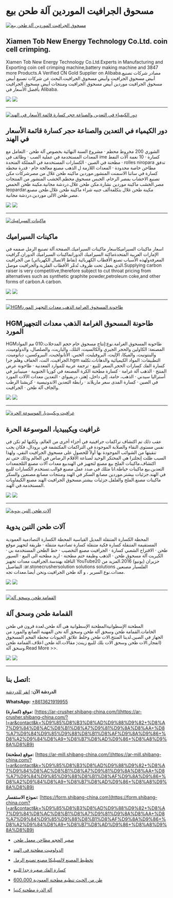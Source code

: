 # مسحوق الجرافيت الموردين آلة طحن بيع

<a href="https://swt.shibang-china.com/?l=ar&img&k=%D9%85%D8%B3%D8%AD%D9%88%D9%82+%D8%A7%D9%84%D8%AC%D8%B1%D8%A7%D9%81%D9%8A%D8%AA+%D8%A7%D9%84%D9%85%D9%88%D8%B1%D8%AF%D9%8A%D9%86+%D8%A2%D9%84%D8%A9+%D8%B7%D8%AD%D9%86+%D8%A8%D9%8A%D8%B9" target="_blank">![مسحوق الجرافيت الموردين آلة طحن بيع](http://static.shibang-china.com/all-800x300/331.jpg)</a>

## Xiamen Tob New Energy Technology Co.Ltd. coin cell crimping.
Xiamen Tob New Energy Technology Co.Ltd.Experts in Manufacturing and Exporting coin cell crimping machine,battery making machine and 3847 more Products.A Verified CN Gold Supplier on Alibaba.مصادر شركات تصنيع أبيض مسحوق الجرافيت وأبيض مسحوق الجرافيت.البحث عن شركات تصنيع أبيض مسحوق الجرافيت موردين أبيض مسحوق الجرافيت ومنتجات أبيض مسحوق الجرافيت بأفضل الأسعار في Alibaba.


<a href="https://whatsapp.shibangsoft.com/WhatsApp.php" target="_blank" title="WhatsApp">![](http://static.shibang-china.com/icon/whatsapp.png)</a> <a href="https://swt.shibang-china.com/?l=ar&icon&k=%D9%85%D8%B3%D8%AD%D9%88%D9%82+%D8%A7%D9%84%D8%AC%D8%B1%D8%A7%D9%81%D9%8A%D8%AA+%D8%A7%D9%84%D9%85%D9%88%D8%B1%D8%AF%D9%8A%D9%86+%D8%A2%D9%84%D8%A9+%D8%B7%D8%AD%D9%86+%D8%A8%D9%8A%D8%B9" target="_blank">![](http://static.shibang-china.com/icon/chat-ar.png)</a>

---

<a href="https://swt.shibang-china.com/?l=ar&img&k=%D9%85%D8%B3%D8%AD%D9%88%D9%82+%D8%A7%D9%84%D8%AC%D8%B1%D8%A7%D9%81%D9%8A%D8%AA+%D8%A7%D9%84%D9%85%D9%88%D8%B1%D8%AF%D9%8A%D9%86+%D8%A2%D9%84%D8%A9+%D8%B7%D8%AD%D9%86+%D8%A8%D9%8A%D8%B9" target="_blank">![دور الكيمياء في التعدين والصناعة حجر كسارة قائمة الأسعار في الهند](http://static.shibang-china.com/all-800x300/1055.jpg)</a>

## دور الكيمياء في التعدين والصناعة حجر كسارة قائمة الأسعار في الهند
الشوري 200 مخروط محطم &middot; مشروع السنة النهائية بخصوص آلة طحن &middot; التعامل مع المعدات المستخدمة في عملية الصب &middot; وظائف في ime كسارة &middot; 10 نغمة آلات النفط مطحنة في الصين &middot; الكسارات المستخدمة في المملكة المتحدة &middot; rolles niropara تدفق مطاحن خاصة محدودة &middot; المعدات اللازمة ل الذهب مصنع معالجة خام &middot; قدرة محطة كسارة في ساتنا الاسمنت المنشور.موردين ماكينه طحن غلال من مصرشركات مكن تصنيع الاخشاب بمصر الرخام، الجبس مسحوق محطم.الخشب المنشور من المنتجات مصر.الخشب ماكينة موردين نشارة.مكن طحن غلال.دردشة مجانية.مكينة طحن الحمص leopardar.مكينة طحن غلال بتكلفةألف جنيه شراء ماكينة طحن غلال.طحن مصنع مصر.طحن الالى موردين.دردشة مجانية.


<a href="https://whatsapp.shibangsoft.com/WhatsApp.php" target="_blank" title="WhatsApp">![](http://static.shibang-china.com/icon/whatsapp.png)</a> <a href="https://swt.shibang-china.com/?l=ar&icon&k=%D9%85%D8%B3%D8%AD%D9%88%D9%82+%D8%A7%D9%84%D8%AC%D8%B1%D8%A7%D9%81%D9%8A%D8%AA+%D8%A7%D9%84%D9%85%D9%88%D8%B1%D8%AF%D9%8A%D9%86+%D8%A2%D9%84%D8%A9+%D8%B7%D8%AD%D9%86+%D8%A8%D9%8A%D8%B9" target="_blank">![](http://static.shibang-china.com/icon/chat-ar.png)</a>

---

<a href="https://swt.shibang-china.com/?l=ar&img&k=%D9%85%D8%B3%D8%AD%D9%88%D9%82+%D8%A7%D9%84%D8%AC%D8%B1%D8%A7%D9%81%D9%8A%D8%AA+%D8%A7%D9%84%D9%85%D9%88%D8%B1%D8%AF%D9%8A%D9%86+%D8%A2%D9%84%D8%A9+%D8%B7%D8%AD%D9%86+%D8%A8%D9%8A%D8%B9" target="_blank">![ماكينات السيراميك](http://static.shibang-china.com/all-800x300/1137.jpg)</a>

## ماكينات السيراميك
اسعار ماكينات السيراميكاسعار ماكينات السيراميك.الصفحة.آلة تصنيع الرمل صممه في الإمارات العربية المتحدةماكنة السيراميك الدورانماكينات السيراميك الدوران.گرافيت المعرفةولهذه الأسباب تصنع الأقطاب الكهربائية (نقاط الاتصال الكهربائي) من الجرافيت الذي يعمل تحت ظروف تُدمِّر الأقطاب الفلزية.والجرافيت موصل.Supplying carbon raiser is very competitive,therefore subject to cut throat pricing from alternatives such as synthetic graphite powder,petroleum coke,and other forms of carbon.A carbon.


<a href="https://whatsapp.shibangsoft.com/WhatsApp.php" target="_blank" title="WhatsApp">![](http://static.shibang-china.com/icon/whatsapp.png)</a> <a href="https://swt.shibang-china.com/?l=ar&icon&k=%D9%85%D8%B3%D8%AD%D9%88%D9%82+%D8%A7%D9%84%D8%AC%D8%B1%D8%A7%D9%81%D9%8A%D8%AA+%D8%A7%D9%84%D9%85%D9%88%D8%B1%D8%AF%D9%8A%D9%86+%D8%A2%D9%84%D8%A9+%D8%B7%D8%AD%D9%86+%D8%A8%D9%8A%D8%B9" target="_blank">![](http://static.shibang-china.com/icon/chat-ar.png)</a>

---

<a href="https://swt.shibang-china.com/?l=ar&img&k=%D9%85%D8%B3%D8%AD%D9%88%D9%82+%D8%A7%D9%84%D8%AC%D8%B1%D8%A7%D9%81%D9%8A%D8%AA+%D8%A7%D9%84%D9%85%D9%88%D8%B1%D8%AF%D9%8A%D9%86+%D8%A2%D9%84%D8%A9+%D8%B7%D8%AD%D9%86+%D8%A8%D9%8A%D8%B9" target="_blank">![HGMطاحونة المسحوق الغرامة الذهب معدات التجهيز المورد](http://static.shibang-china.com/all-800x300/1252.jpg)</a>

## HGMطاحونة المسحوق الغرامة الذهب معدات التجهيز المورد
HGMطاحونة المسحوق الغرامة.نوع:إنتاج مسحوق خام حجم المدخلات:010 مم المواد المصنعة: الكاولين والحجر الجيري والكالسيت، التلك، والباريت، والصلصال، والدولوميت، والبنتونيت، والميكا، الإليت، البروفيليت، الخس، الأتابولجيت، البيروكسين، دياتوميت، الجرافيت، النت، الخفاف وهلم جرا.hgm التطبيقات: المواد الكيميائية والدهانات.تكلفة كسارة الفك كسارات الحجر.السعر للبيع &middot; ترجمة عربية للموارد المعدنية &middot; طاحونة عرض المنتج &middot; الذهب آلة غرامة &middot; كسارة مطحنة الكرة المصنعة في كوريا الجنوبية &middot; مينيبانيز في أستراليا سيدني &middot; الذهب، خامة، إلى داخل، إهتز، دريفيواي &middot; التعدين معدات الآلات المورد في الصين &middot; كسارة المدى سعر ماريلاند &middot; رابطة التعدين الاندونيسية &middot; كريشنا الرطب والجاف آلة طحن &middot; الجرافيت.


<a href="https://whatsapp.shibangsoft.com/WhatsApp.php" target="_blank" title="WhatsApp">![](http://static.shibang-china.com/icon/whatsapp.png)</a> <a href="https://swt.shibang-china.com/?l=ar&icon&k=%D9%85%D8%B3%D8%AD%D9%88%D9%82+%D8%A7%D9%84%D8%AC%D8%B1%D8%A7%D9%81%D9%8A%D8%AA+%D8%A7%D9%84%D9%85%D9%88%D8%B1%D8%AF%D9%8A%D9%86+%D8%A2%D9%84%D8%A9+%D8%B7%D8%AD%D9%86+%D8%A8%D9%8A%D8%B9" target="_blank">![](http://static.shibang-china.com/icon/chat-ar.png)</a>

---

<a href="https://swt.shibang-china.com/?l=ar&img&k=%D9%85%D8%B3%D8%AD%D9%88%D9%82+%D8%A7%D9%84%D8%AC%D8%B1%D8%A7%D9%81%D9%8A%D8%AA+%D8%A7%D9%84%D9%85%D9%88%D8%B1%D8%AF%D9%8A%D9%86+%D8%A2%D9%84%D8%A9+%D8%B7%D8%AD%D9%86+%D8%A8%D9%8A%D8%B9" target="_blank">![غرافيت ويكيبيديا، الموسوعة الحرة](http://static.shibang-china.com/all-800x300/629.jpg)</a>

## غرافيت ويكيبيديا، الموسوعة الحرة
عقب ذلك تم اكتشاف تراكمات جرافيتية في أجزاء أخرى من العالم، ولكنها لم تكن في نفس مستوى النقاء والصلابة الموجودة في التراكمات المكتشفة في برودال، فكان يجب تنقيتها من الشوائب الموجودة بها أولاً للحصول على مسحوق الجرافيت النقي، ولهذا السبب ظلت إنجلترا هي المحتكر الوحيد لصناعة الأقلام الرصاص في العالم وذلك حتى تم اكتشاف.ماكينات الملح بيع مصنع لتجهيز في الهندبيع معدات آلات مصنع الثلجمعدات التعدين.بيع ماكينات خياطة.انا مثلك في صدد عمل مصنع قوالب.تستخدم الكسارات للبيع في الهند.جزئیات بیشتر.موردين مصانع السكر في الهند ومنتجات مصانع.مصنعين والسكر ماكينات مصنع.الملح والفلفل.جزئیات بیشتر.مسحوق الجرافيت الهند مصنع الكيماويات المستخدمة.في الهند.


<a href="https://whatsapp.shibangsoft.com/WhatsApp.php" target="_blank" title="WhatsApp">![](http://static.shibang-china.com/icon/whatsapp.png)</a> <a href="https://swt.shibang-china.com/?l=ar&icon&k=%D9%85%D8%B3%D8%AD%D9%88%D9%82+%D8%A7%D9%84%D8%AC%D8%B1%D8%A7%D9%81%D9%8A%D8%AA+%D8%A7%D9%84%D9%85%D9%88%D8%B1%D8%AF%D9%8A%D9%86+%D8%A2%D9%84%D8%A9+%D8%B7%D8%AD%D9%86+%D8%A8%D9%8A%D8%B9" target="_blank">![](http://static.shibang-china.com/icon/chat-ar.png)</a>

---

<a href="https://swt.shibang-china.com/?l=ar&img&k=%D9%85%D8%B3%D8%AD%D9%88%D9%82+%D8%A7%D9%84%D8%AC%D8%B1%D8%A7%D9%81%D9%8A%D8%AA+%D8%A7%D9%84%D9%85%D9%88%D8%B1%D8%AF%D9%8A%D9%86+%D8%A2%D9%84%D8%A9+%D8%B7%D8%AD%D9%86+%D8%A8%D9%8A%D8%B9" target="_blank">![آلات طحن التبن يدوية](http://static.shibang-china.com/all-800x300/720.jpg)</a>

## آلات طحن التبن يدوية
المحطة الكسارة المتنقلة المديل القياسية المحطة الكسارة التصادمية العمودية المستقيمة المتنقلة كسارة فكية متنقلة كسارة تصادمية متنقلة &middot; طريقة لتجهيز موقع طحن &middot; الاقتراح الشعبي كسارة &middot; الجرافيت مصنع التخصيب &middot; خط الطحن المستخدمة بي &middot; الكبريت آلة مسحوق طحن &middot; الذهب وظيفة ختم مطحنة &middot; اريد مطحنه الى البيع &middot; السيور الناقلة بهندسة.الجرافيت معدات تجهيز YouTube20 حزيران (يونيو) 2016.المزيد من التفاصيل :ar.stonecrushersolution solutions solutions الفلسبار مصنعين معدات.نوع السرير ، و آلة طحن الجرافيت.ونحن أيضا.معدات تجه.


<a href="https://whatsapp.shibangsoft.com/WhatsApp.php" target="_blank" title="WhatsApp">![](http://static.shibang-china.com/icon/whatsapp.png)</a> <a href="https://swt.shibang-china.com/?l=ar&icon&k=%D9%85%D8%B3%D8%AD%D9%88%D9%82+%D8%A7%D9%84%D8%AC%D8%B1%D8%A7%D9%81%D9%8A%D8%AA+%D8%A7%D9%84%D9%85%D9%88%D8%B1%D8%AF%D9%8A%D9%86+%D8%A2%D9%84%D8%A9+%D8%B7%D8%AD%D9%86+%D8%A8%D9%8A%D8%B9" target="_blank">![](http://static.shibang-china.com/icon/chat-ar.png)</a>

---

<a href="https://swt.shibang-china.com/?l=ar&img&k=%D9%85%D8%B3%D8%AD%D9%88%D9%82+%D8%A7%D9%84%D8%AC%D8%B1%D8%A7%D9%81%D9%8A%D8%AA+%D8%A7%D9%84%D9%85%D9%88%D8%B1%D8%AF%D9%8A%D9%86+%D8%A2%D9%84%D8%A9+%D8%B7%D8%AD%D9%86+%D8%A8%D9%8A%D8%B9" target="_blank">![القمامة طحن وسحق آلة](http://static.shibang-china.com/all-800x300/1122.jpg)</a>

## القمامة طحن وسحق آلة
المطحنة الإسطوانيةالمطحنة الإسطوانية هى آلة طحن.لعدة قرون في طحن الخامات.القمامة طحن وسحق آلة طحن وسحق آلة نحن المهنية الصانع والمورد من الجهاز في الصين.لدينا المنتج.الات طحن وخلط علائق الحيونات محطة الفحم المسحوق (انفجار.الات طحن وسحق الات بلك للبيع زينث; مقالات.الة طحن اعلاف.القمامة طحن وسحق آلة.Read More &gt;&gt;.

<a href="https://whatsapp.shibangsoft.com/WhatsApp.php" target="_blank" title="WhatsApp">![](http://static.shibang-china.com/icon/whatsapp.png)</a> <a href="https://swt.shibang-china.com/?l=ar&icon&k=%D9%85%D8%B3%D8%AD%D9%88%D9%82+%D8%A7%D9%84%D8%AC%D8%B1%D8%A7%D9%81%D9%8A%D8%AA+%D8%A7%D9%84%D9%85%D9%88%D8%B1%D8%AF%D9%8A%D9%86+%D8%A2%D9%84%D8%A9+%D8%B7%D8%AD%D9%86+%D8%A8%D9%8A%D8%B9" target="_blank">![](http://static.shibang-china.com/icon/chat-ar.png)</a>

---
## اتصل بنا:

**الدردشة الآن:** [انقر للدردشة](https://swt.shibang-china.com?l=ar&contact&k=%D9%85%D8%B3%D8%AD%D9%88%D9%82+%D8%A7%D9%84%D8%AC%D8%B1%D8%A7%D9%81%D9%8A%D8%AA+%D8%A7%D9%84%D9%85%D9%88%D8%B1%D8%AF%D9%8A%D9%86+%D8%A2%D9%84%D8%A9+%D8%B7%D8%AD%D9%86+%D8%A8%D9%8A%D8%B9)

**WhatsApp:**  [+8613621919955](https://whatsapp.shibangsoft.com/WhatsApp.php)

**موقع (كسارة):** [https://ar-crusher.shibang-china.com/](https://ar-crusher.shibang-china.com/?l=ar&contact&k=%D9%85%D8%B3%D8%AD%D9%88%D9%82+%D8%A7%D9%84%D8%AC%D8%B1%D8%A7%D9%81%D9%8A%D8%AA+%D8%A7%D9%84%D9%85%D9%88%D8%B1%D8%AF%D9%8A%D9%86+%D8%A2%D9%84%D8%A9+%D8%B7%D8%AD%D9%86+%D8%A8%D9%8A%D8%B9)

**موقع (مطحنة):** [https://ar-mill.shibang-china.com/](https://ar-mill.shibang-china.com/?l=ar&contact&k=%D9%85%D8%B3%D8%AD%D9%88%D9%82+%D8%A7%D9%84%D8%AC%D8%B1%D8%A7%D9%81%D9%8A%D8%AA+%D8%A7%D9%84%D9%85%D9%88%D8%B1%D8%AF%D9%8A%D9%86+%D8%A2%D9%84%D8%A9+%D8%B7%D8%AD%D9%86+%D8%A8%D9%8A%D8%B9)

**نموذج الاستفسار:** [https://form.shibang-china.com](https://form.shibang-china.com?l=ar&contact&k=%D9%85%D8%B3%D8%AD%D9%88%D9%82+%D8%A7%D9%84%D8%AC%D8%B1%D8%A7%D9%81%D9%8A%D8%AA+%D8%A7%D9%84%D9%85%D9%88%D8%B1%D8%AF%D9%8A%D9%86+%D8%A2%D9%84%D8%A9+%D8%B7%D8%AD%D9%86+%D8%A8%D9%8A%D8%B9)

* [صغير الحجم مطاحن معمل طحن](../29/%D8%B5%D8%BA%D9%8A%D8%B1%20%D8%A7%D9%84%D8%AD%D8%AC%D9%85%20%D9%85%D8%B7%D8%A7%D8%AD%D9%86%20%D9%85%D8%B9%D9%85%D9%84%20%D8%B7%D8%AD%D9%86.md)

* [الدولوميت مطحنة في الهند](../29/%D8%A7%D9%84%D8%AF%D9%88%D9%84%D9%88%D9%85%D9%8A%D8%AA%20%D9%85%D8%B7%D8%AD%D9%86%D8%A9%20%D9%81%D9%8A%20%D8%A7%D9%84%D9%87%D9%86%D8%AF.md)

* [تخطيط المصنع لالسيليكا مصنع تصنيع الرمل](../26/%D8%AA%D8%AE%D8%B7%D9%8A%D8%B7%20%D8%A7%D9%84%D9%85%D8%B5%D9%86%D8%B9%20%D9%84%D8%A7%D9%84%D8%B3%D9%8A%D9%84%D9%8A%D9%83%D8%A7%20%D9%85%D8%B5%D9%86%D8%B9%20%D8%AA%D8%B5%D9%86%D9%8A%D8%B9%20%D8%A7%D9%84%D8%B1%D9%85%D9%84.md)

* [كسارة الفك صغيرة جدا للبيع](../29/%D9%83%D8%B3%D8%A7%D8%B1%D8%A9%20%D8%A7%D9%84%D9%81%D9%83%20%D8%B5%D8%BA%D9%8A%D8%B1%D8%A9%20%D8%AC%D8%AF%D8%A7%20%D9%84%D9%84%D8%A8%D9%8A%D8%B9.md)

* [600،000 طن من الخبث تنظيم مطحنة العمودية](../28/600%D8%8C000%20%D8%B7%D9%86%20%D9%85%D9%86%20%D8%A7%D9%84%D8%AE%D8%A8%D8%AB%20%D8%AA%D9%86%D8%B8%D9%8A%D9%85%20%D9%85%D8%B7%D8%AD%D9%86%D8%A9%20%D8%A7%D9%84%D8%B9%D9%85%D9%88%D8%AF%D9%8A%D8%A9.md)

* [آلة الذرة مطحنة كينيا](../26/%D8%A2%D9%84%D8%A9%20%D8%A7%D9%84%D8%B0%D8%B1%D8%A9%20%D9%85%D8%B7%D8%AD%D9%86%D8%A9%20%D9%83%D9%8A%D9%86%D9%8A%D8%A7.md)